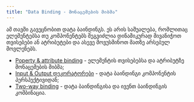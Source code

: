 ```yaml
---
title: "Data Binding - მონაცემების მიბმა"
---
```


ამ თავში გავეცნობით დატა ბაინდინგს. ეს არის საშუალება, რომლითაც
ელემენტებსა თუ კომპონენტებს შეგვიძლია დინამიკურად მივანიჭოთ თვისებები
ან ატრიბუტები და ასევე მოვუსმინოთ მათზე არსებულ მოვლენებს.

- [Poperty & attribute binding](./doc/guides/angular/data-binding/property-and-attribute-binding) - ელემენტის თვისებებსა და ატრიბუტზე მონაცემების მიბმა;
- [Input & Output დეკორატორები](./doc/guides/angular/data-binding/input-output) - დატა ბაინდინგი კომპონენტის პერსპექტივიდან;
- [Two-way binding](./doc/guides/angular/data-binding/two-way-binding) - დატა ბაინდინგისა და ივენთ ბაინდინგის კომბინაცია.

